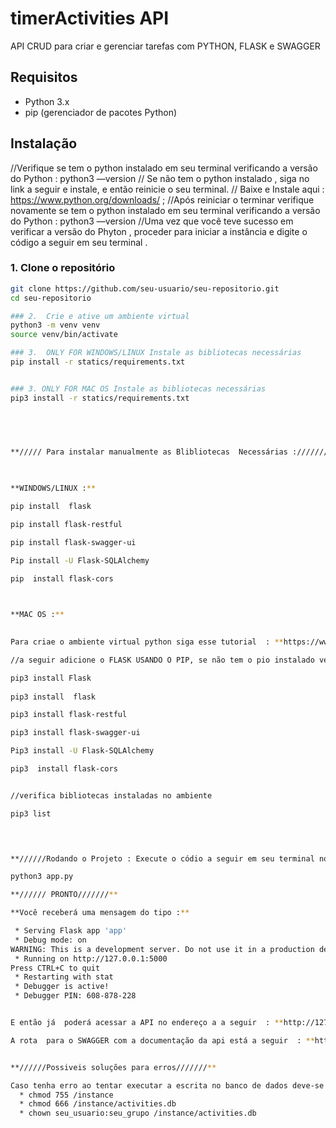 # timerActivities API
API CRUD para criar e gerenciar tarefas com PYTHON, FLASK e SWAGGER 
 
## Requisitos

- Python 3.x
- pip (gerenciador de pacotes Python)

## Instalação

//Verifique se tem o python instalado em seu terminal verificando a versão do Python   : 
python3 —version
// Se não tem o python instalado , siga no link a seguir e instale, e então reinicie o seu terminal.
// Baixe e Instale aqui : https://www.python.org/downloads/ ; 
//Após reiniciar o terminar verifique novamente se tem o python instalado em seu terminal verificando a versão do Python   : 
python3 —version
//Uma vez que você teve sucesso em verificar a versão do Phyton , proceder para iniciar a instância e digite o código a seguir em seu terminal . 



### 1. Clone o repositório

```bash
git clone https://github.com/seu-usuario/seu-repositorio.git
cd seu-repositorio

### 2.  Crie e ative um ambiente virtual
python3 -m venv venv
source venv/bin/activate

### 3.  ONLY FOR WINDOWS/LINUX Instale as bibliotecas necessárias
pip install -r statics/requirements.txt


### 3. ONLY FOR MAC OS Instale as bibliotecas necessárias
pip3 install -r statics/requirements.txt



 
 
**///// Para instalar manualmente as Blibliotecas  Necessárias :///////**

 

**WINDOWS/LINUX :**

pip install  flask

pip install flask-restful

pip install flask-swagger-ui

Pip install -U Flask-SQLAlchemy

pip  install flask-cors


 
**MAC OS :**

 
Para criae o ambiente virtual python siga esse tutorial  : **https://www.youtube.com/watch?v=0hInltB9QNY**

//a seguir adicione o FLASK USANDO O PIP, se não tem o pio instalado verifique este tutorial : **https://www.youtube.com/watch?v=B1Qcb5xQ96M**

pip3 install Flask
  
pip3 install  flask

pip3 install flask-restful

pip3 install flask-swagger-ui

Pip3 install -U Flask-SQLAlchemy

pip3  install flask-cors


//verifica bibliotecas instaladas no ambiente

pip3 list


 

**//////Rodando o Projeto : Execute o códio a seguir em seu terminal no diretorio de seu projeto em que seu arquivo app.py esta loalizado .///////**

python3 app.py      

**////// PRONTO///////**

**Você receberá uma mensagem do tipo :**

 * Serving Flask app 'app'
 * Debug mode: on
WARNING: This is a development server. Do not use it in a production deployment. Use a production WSGI server instead.
 * Running on http://127.0.0.1:5000
Press CTRL+C to quit
 * Restarting with stat
 * Debugger is active!
 * Debugger PIN: 608-878-228


E então já  poderá acessar a API no endereço a a seguir  : **http://127.0.0.1:5000**  :

A rota  para o SWAGGER com a documentação da api está a seguir  : **http://127.0.0.1:5000/swagger/**


**//////Possiveis soluções para erros///////**

Caso tenha erro ao tentar executar a escrita no banco de dados deve-se verificar e corrigir a permissão de escrita do arquivo e respectivo diretorio, conforme a seguir :  
  * chmod 755 /instance
  * chmod 666 /instance/activities.db
  * chown seu_usuario:seu_grupo /instance/activities.db 
